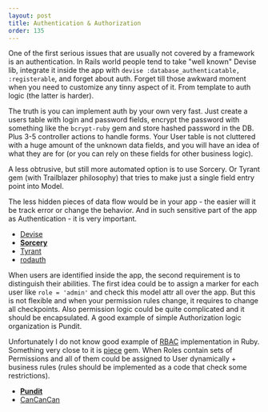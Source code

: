 ```yaml
---
layout: post
title: Authentication & Authorization
order: 135
---
```


One of the first serious issues that are usually not covered by a framework is an authentication. In Rails world people tend to take "well known" Devise lib, integrate it inside the app with `devise :database_authenticatable, :registerable`, and forget about auth. Forget till those awkward moment when you need to customize any tinny aspect of it. From template to auth logic (the latter is harder).

The truth is you can implement auth by your own very fast. Just create a users table with login and password fields, encrypt the password with something like the `bcrypt-ruby` gem and store hashed password in the DB. Plus 3-5 controller actions to handle forms. Your User table is not cluttered with a huge amount of the unknown data fields, and you will have an idea of what they are for (or you can rely on these fields for other business logic).

A less obtrusive, but still more automated option is to use Sorcery. Or Tyrant gem (with Trailblazer philosophy) that tries to make just a single field entry point into Model.

The less hidden pieces of data flow would be in your app - the easier will it be track error or change the behavior. And in such sensitive part of the app as Authentication - it is very important.

* [Devise](https://github.com/plataformatec/devise)
* [**Sorcery**](https://github.com/NoamB/sorcery)
* [Tyrant](https://github.com/apotonick/tyrant)
* [rodauth](http://rodauth.jeremyevans.net)

When users are identified inside the app, the second requirement is to distinguish their abilities. The first idea could be to assign a marker for each user like `role = 'admin'` and check this model attr all over the app. But this is not flexible and when your permission rules change, it requires to change all checkpoints. Also permission logic could be quite complicated and it should be encapsulated. A good example of simple Authorization logic organization is Pundit.

Unfortunately I do not know good example of [RBAC](https://en.wikipedia.org/wiki/Role-based_access_control) implementation in Ruby. Something very close to it is [piece](https://github.com/ThoughtWorksStudios/piece) gem. When Roles contain sets of Permissions and all of them could be assigned to User dynamically + business rules (rules should be implemented as a code that check some restrictions).
 
* [**Pundit**](https://github.com/elabs/pundit)
* [CanCanCan](https://github.com/CanCanCommunity/cancancan)
